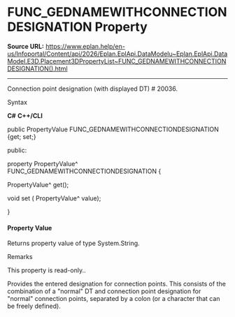 # FUNC_GEDNAMEWITHCONNECTIONDESIGNATION Property

**Source URL:** https://www.eplan.help/en-us/Infoportal/Content/api/2026/Eplan.EplApi.DataModelu~Eplan.EplApi.DataModel.E3D.Placement3DPropertyList~FUNC_GEDNAMEWITHCONNECTIONDESIGNATION().html

---

Connection point designation (with displayed DT) # 20036.

Syntax

**C#**
**C++/CLI**


public PropertyValue FUNC_GEDNAMEWITHCONNECTIONDESIGNATION {get; set;}

public:

property PropertyValue^ FUNC_GEDNAMEWITHCONNECTIONDESIGNATION {

   PropertyValue^ get();

   void set (    PropertyValue^ value);

}


#### Property Value

Returns property value of type System.String.

Remarks

This property is read-only..

Provides the entered designation for connection points. This consists of the combination of a "normal" DT and connection point designation for "normal" connection points, separated by a colon (or a character that can be freely defined).
